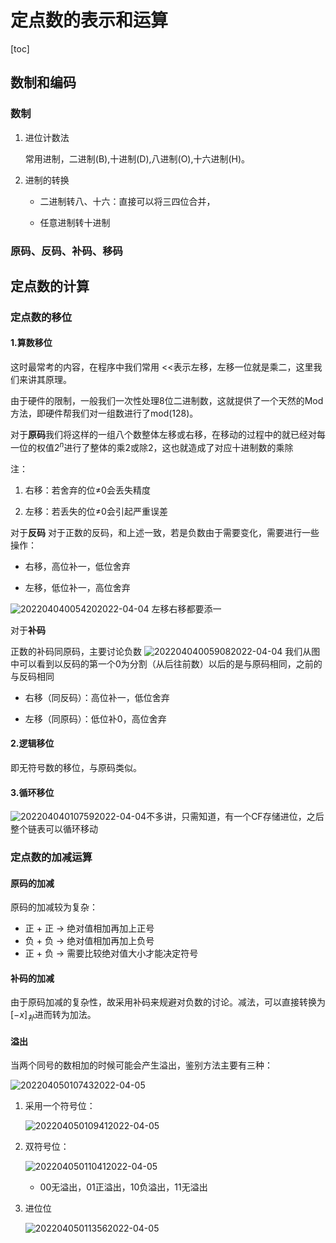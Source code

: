 ﻿# 定点数的表示和运算

[toc]

## 数制和编码

### 数制

1. 进位计数法

    常用进制，二进制(B),十进制(D),八进制(O),十六进制(H)。

2. 进制的转换

    - 二进制转八、十六：直接可以将三四位合并，

    - 任意进制转十进制

### 原码、反码、补码、移码



## 定点数的计算

### 定点数的移位

#### 1.算数移位

这时最常考的内容，在程序中我们常用 &lt;&lt;表示左移，左移一位就是乘二，这里我们来讲其原理。

由于硬件的限制，一般我们一次性处理8位二进制数，这就提供了一个天然的Mod方法，即硬件帮我们对一组数进行了mod(128)。

对于**原码**我们将这样的一组八个数整体左移或右移，在移动的过程中的就已经对每一位的权值$2^n$进行了整体的乘2或除2，这也就造成了对应十进制数的乘除

注：

1. 右移：若舍弃的位$\not=$0会丢失精度

2. 左移：若丢失的位$\not=$0会引起严重误差

对于**反码**
对于正数的反码，和上述一致，若是负数由于需要变化，需要进行一些操作：

- 右移，高位补一，低位舍弃

- 左移，低位补一，高位舍弃

![202204040054202022-04-04](https://s2.loli.net/2022/04/04/QFYHNCZv96m8TAj.png)
左移右移都要添一

对于**补码**

正数的补码同原码，主要讨论负数
![202204040059082022-04-04](https://s2.loli.net/2022/04/04/DRbnly836zmcGTN.png)
我们从图中可以看到以反码的第一个0为分割（从后往前数）以后的是与原码相同，之前的与反码相同

- 右移（同反码）：高位补一，低位舍弃

- 左移（同原码）：低位补0，高位舍弃

#### 2.逻辑移位

即无符号数的移位，与原码类似。

#### 3.循环移位

![202204040107592022-04-04](https://s2.loli.net/2022/04/04/5ZRlxs9eQyYF8qk.png)不多讲，只需知道，有一个CF存储进位，之后整个链表可以循环移动

### 定点数的加减运算

#### 原码的加减

原码的加减较为复杂：

- 正 + 正 -> 绝对值相加再加上正号
- 负 + 负 -> 绝对值相加再加上负号
- 正 + 负 -> 需要比较绝对值大小才能决定符号

#### 补码的加减

由于原码加减的复杂性，故采用补码来规避对负数的讨论。减法，可以直接转换为$[-x]_补$进而转为加法。

#### 溢出

当两个同号的数相加的时候可能会产生溢出，鉴别方法主要有三种：

![202204050107432022-04-05](https://s2.loli.net/2022/04/05/2deZTqHBfYmoWuQ.png)

1. 采用一个符号位：

    ![202204050109412022-04-05](https://s2.loli.net/2022/04/05/wiAQdjPEzbgfDO9.png)

2. 双符号位：

    ![202204050110412022-04-05](https://s2.loli.net/2022/04/05/KHIn5VRSOLrNBF1.png)

    - 00无溢出，01正溢出，10负溢出，11无溢出

3. 进位位

    ![202204050113562022-04-05](https://s2.loli.net/2022/04/05/q7XwurbSCUBxlcz.png)
